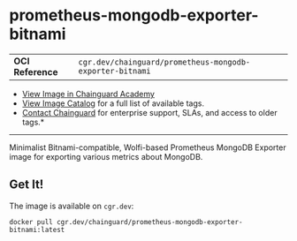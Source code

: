 <!--monopod:start-->
# prometheus-mongodb-exporter-bitnami
| | |
| - | - |
| **OCI Reference** | `cgr.dev/chainguard/prometheus-mongodb-exporter-bitnami` |


* [View Image in Chainguard Academy](https://edu.chainguard.dev/chainguard/chainguard-images/reference/prometheus-mongodb-exporter-bitnami/overview/)
* [View Image Catalog](https://console.enforce.dev/images/catalog) for a full list of available tags.
* [Contact Chainguard](https://www.chainguard.dev/chainguard-images) for enterprise support, SLAs, and access to older tags.*

---
<!--monopod:end-->

Minimalist Bitnami-compatible, Wolfi-based Prometheus MongoDB Exporter image for exporting various metrics about MongoDB.

## Get It!

The image is available on `cgr.dev`:

```
docker pull cgr.dev/chainguard/prometheus-mongodb-exporter-bitnami:latest
```
